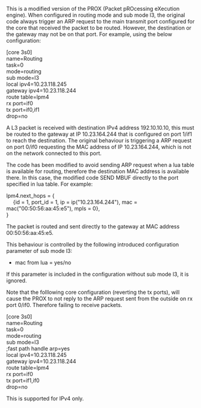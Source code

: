 This is a modified version of the PROX (Packet pROcessing eXecution engine).
When configured in routing mode and sub mode l3, the original code always trigger an ARP request to the main transmit port configured
for the core that received the packet to be routed. However, the destination or the gateway may not be on that port.
For example, using the below configuration:

[core 3s0]<br>
name=Routing<br>
task=0<br>
mode=routing<br>
sub mode=l3<br>
local ipv4=10.23.118.245<br>
gateway ipv4=10.23.118.244<br>
route table=lpm4<br>
rx port=if0<br>
tx port=if0,if1<br>
drop=no<br>

A L3 packet is received with destination IPv4 address 192.10.10.10, this must be routed to the gateway at IP 10.23.164.244
that is configured on port 1/if1 to reach the destination. The original behaviour is triggering a ARP request on port 0/if0
requesting the MAC address of IP 10.23.164.244, which is not on the network connected to this port.

The code has been modified to avoid sending ARP request when a lua table is available for routing, therefore the destination
MAC address is available there. In this case, the modified code SEND MBUF directly to the port specified in lua table.
For example:

lpm4.next_hops = {<br>
&emsp; {id = 1,  port_id = 1, ip = ip("10.23.164.244"), mac = mac("00:50:56:aa:45:e5"), mpls = 0},<br>
}<br>

The packet is routed and sent directly to the gateway at MAC address 00:50:56:aa:45:e5.

This behaviour is controlled by the following introduced configuration parameter of sub mode l3:
- mac from lua = yes/no

If this parameter is included in the configuration without sub mode l3, it is ignored.

Note that the folllowing core configuration (reverting the tx ports), will cause the PROX to not reply to the ARP request
sent from the outside on rx port 0/if0. Therefore failing to receive packets.

[core 3s0]<br>
name=Routing<br>
task=0<br>
mode=routing<br>
sub mode=l3<br>
;fast path handle arp=yes<br>
local ipv4=10.23.118.245<br>
gateway ipv4=10.23.118.244<br>
route table=lpm4<br>
rx port=if0<br>
tx port=if1,if0<br>
drop=no<br>

This is supported for IPv4 only.
